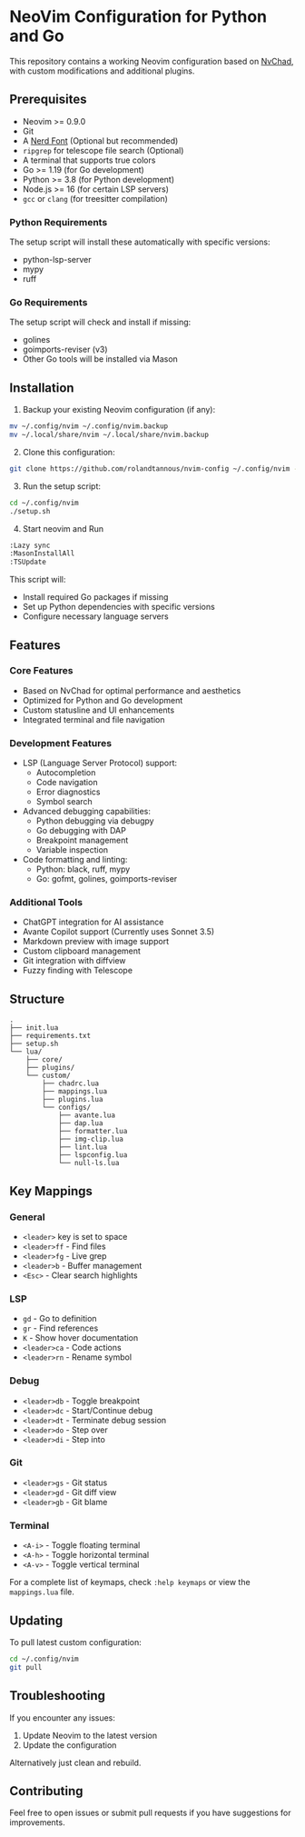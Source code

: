 # NeoVim Configuration for Python and Go

This repository contains a working Neovim configuration based on [NvChad](https://nvchad.com/), with custom modifications and additional plugins.

## Prerequisites

- Neovim >= 0.9.0
- Git
- A [Nerd Font](https://www.nerdfonts.com/) (Optional but recommended)
- `ripgrep` for telescope file search (Optional)
- A terminal that supports true colors
- Go >= 1.19 (for Go development)
- Python >= 3.8 (for Python development)
- Node.js >= 16 (for certain LSP servers)
- `gcc` or `clang` (for treesitter compilation)

### Python Requirements
The setup script will install these automatically with specific versions:
- python-lsp-server
- mypy
- ruff

### Go Requirements
The setup script will check and install if missing:
- golines
- goimports-reviser (v3)
- Other Go tools will be installed via Mason

## Installation

1. Backup your existing Neovim configuration (if any):
```bash
mv ~/.config/nvim ~/.config/nvim.backup
mv ~/.local/share/nvim ~/.local/share/nvim.backup
```

2. Clone this configuration:
```bash
git clone https://github.com/rolandtannous/nvim-config ~/.config/nvim --depth 1
```

3. Run the setup script:
```bash
cd ~/.config/nvim
./setup.sh
```

4. Start neovim and Run
```bash
:Lazy sync
:MasonInstallAll
:TSUpdate
```

This script will:
- Install required Go packages if missing
- Set up Python dependencies with specific versions
- Configure necessary language servers


## Features

### Core Features
- Based on NvChad for optimal performance and aesthetics
- Optimized for Python and Go development
- Custom statusline and UI enhancements
- Integrated terminal and file navigation

### Development Features
- LSP (Language Server Protocol) support:
  - Autocompletion
  - Code navigation
  - Error diagnostics
  - Symbol search
- Advanced debugging capabilities:
  - Python debugging via debugpy
  - Go debugging with DAP
  - Breakpoint management
  - Variable inspection
- Code formatting and linting:
  - Python: black, ruff, mypy
  - Go: gofmt, golines, goimports-reviser

### Additional Tools
- ChatGPT integration for AI assistance
- Avante Copilot support (Currently uses Sonnet 3.5)
- Markdown preview with image support
- Custom clipboard management
- Git integration with diffview
- Fuzzy finding with Telescope

## Structure

```
.
├── init.lua
├── requirements.txt
├── setup.sh
└── lua/
    ├── core/
    ├── plugins/
    └── custom/
        ├── chadrc.lua
        ├── mappings.lua
        ├── plugins.lua
        └── configs/
            ├── avante.lua
            ├── dap.lua
            ├── formatter.lua
            ├── img-clip.lua
            ├── lint.lua
            ├── lspconfig.lua
            └── null-ls.lua
```

## Key Mappings

### General
- `<leader>` key is set to space
- `<leader>ff` - Find files
- `<leader>fg` - Live grep
- `<leader>b` - Buffer management
- `<Esc>` - Clear search highlights

### LSP
- `gd` - Go to definition
- `gr` - Find references
- `K` - Show hover documentation
- `<leader>ca` - Code actions
- `<leader>rn` - Rename symbol

### Debug
- `<leader>db` - Toggle breakpoint
- `<leader>dc` - Start/Continue debug
- `<leader>dt` - Terminate debug session
- `<leader>do` - Step over
- `<leader>di` - Step into

### Git
- `<leader>gs` - Git status
- `<leader>gd` - Git diff view
- `<leader>gb` - Git blame

### Terminal
- `<A-i>` - Toggle floating terminal
- `<A-h>` - Toggle horizontal terminal
- `<A-v>` - Toggle vertical terminal

For a complete list of keymaps, check `:help keymaps` or view the `mappings.lua` file.

## Updating

To pull latest custom configuration:
```bash
cd ~/.config/nvim
git pull
```



## Troubleshooting

If you encounter any issues:
1. Update Neovim to the latest version
2. Update the configuration

Alternatively just clean and rebuild.

## Contributing

Feel free to open issues or submit pull requests if you have suggestions for improvements.
